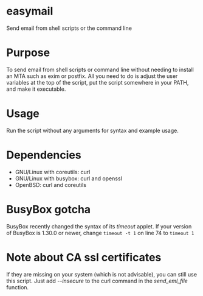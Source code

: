# easymail
Send email from shell scripts or the command line

# Purpose
To send email from shell scripts or command line without needing to install an MTA such as exim or postfix. All you need to do is adjust the user variables at the top of the script, put the script somewhere in your PATH, and make it executable.

# Usage
Run the script without any arguments for syntax and example usage.

# Dependencies
- GNU/Linux with coreutils: curl
- GNU/Linux with busybox: curl and openssl
- OpenBSD: curl and coreutils

# BusyBox gotcha
BusyBox recently changed the syntax of its *timeout* applet. If your version of BusyBox is 1.30.0 or newer, change `timeout -t 1` on line 74 to `timeout 1`

# Note about CA ssl certificates
If they are missing on your system (which is not advisable), you can still use this script. Just add *--insecure* to the curl command in the *send_eml_file* function.
